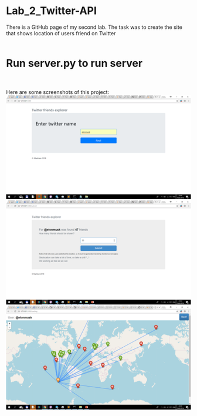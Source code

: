 # Lab_2_Twitter-API

There is a GitHub page of my second lab. The task was to create the site that shows location of users friend on Twitter
<br>
<br>
# Run server.py to run server
<br>
<br>
Here are some screenshots of this project:
<br>
<img src="https://github.com/MarkiianAtUCU/Lab_2_Twitter-API/blob/master/Screenshots/src-1.png">

<img src="https://github.com/MarkiianAtUCU/Lab_2_Twitter-API/blob/master/Screenshots/src-2.png">

<img src="https://github.com/MarkiianAtUCU/Lab_2_Twitter-API/blob/master/Screenshots/src-3.png">
